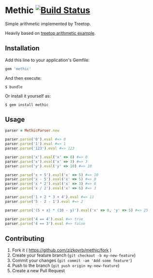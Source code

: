 # Methic [![Build Status](https://travis-ci.org/zizkovrb/methic.svg?branch=master)](https://travis-ci.org/zizkovrb/methic)

Simple arithmetic implemented by Treetop.

Heavily based on [treetop arithmetic example](https://github.com/cjheath/treetop/blob/master/examples/lambda_calculus/arithmetic.treetop).

## Installation

Add this line to your application's Gemfile:

```ruby
gem 'methic'
```

And then execute:

    $ bundle

Or install it yourself as:

    $ gem install methic

## Usage

```ruby
parser = MethicParser.new

parser.parse('0').eval #=> 0
parser.parse('1').eval #=> 1
parser.parse('123').eval #=> 123

parser.parse('x').eval('x' => 0) #=> 0
parser.parse('x').eval('x' => 3) #=> 3
parser.parse('y').eval('y' => 10) #=> 10

parser.parse('x + 5').eval('x' => 5) #=> 10
parser.parse('x - 5').eval('x' => 5) #=> 0
parser.parse('x * 2').eval('x' => 3) #=> 6
parser.parse('x / 2').eval('x' => 6) #=> 3

parser.parse('1 + 2 * 3 + 4').eval #=> 11
parser.parse('5 - 2 - 1').eval #=> 2

parser.parse('(5 + x) * (10 - y)').eval('x' => 0, 'y' => 5) #=> 25

parser.parse('4 == 4').eval #=> true
parser.parse('4 == 3').eval #=> false
```

## Contributing

1. Fork it ( https://github.com/zizkovrb/methic/fork )
2. Create your feature branch (`git checkout -b my-new-feature`)
3. Commit your changes (`git commit -am 'Add some feature'`)
4. Push to the branch (`git push origin my-new-feature`)
5. Create a new Pull Request
